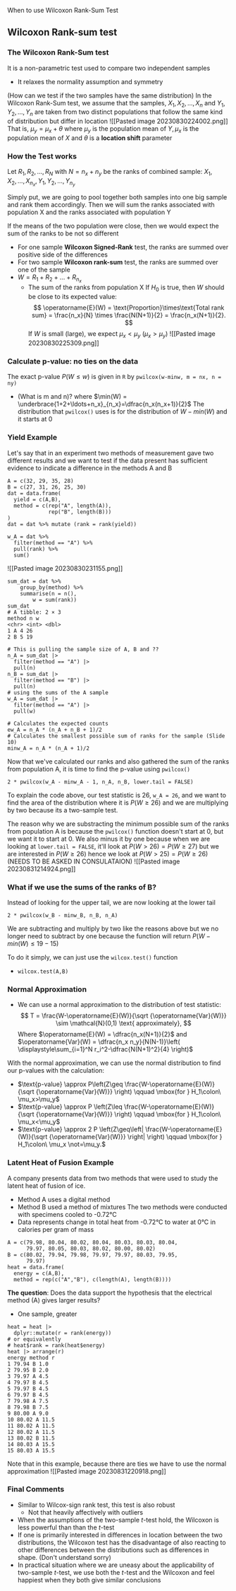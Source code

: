 When to use Wilcoxon Rank-Sum Test

## Wilcoxon Rank-sum test
### The Wilcoxon Rank-Sum test
It is a non-parametric test used to compare two independent samples
- It relaxes the normality assumption and symmetry

(How can we test if the two samples have the same distribution)
In the Wilcoxon Rank-Sum test, we assume that the samples, $X_1, X_2, ..., X_n$ and $Y_1, Y_2, ...,Y_n$ are taken from two distinct populations that follow the same kind of distribution but differ in location
![[Pasted image 20230830224002.png]]
That is, $\mu_y = \mu_x + \theta$ where $\mu_y$ is the population mean of $Y, \mu_x$ is the population mean of $X$ and $\theta$ is a **location shift** parameter
### How the Test works
Let $R_1, R_2, ..., R_N$ with $N = n_x + n_y$ be the ranks of combined sample: $X_1, X_2, ..., X_{n_x}, Y_1, Y_2,...,Y_{n_y}$

Simply put, we are going to pool together both samples into one big sample and rank them accordingly. Then we will sum the ranks associated with population X and the ranks associated with population Y

If the means of the two population were close, then we would expect the sum of the ranks to be not so different
- For one sample **Wilcoxon Signed-Rank** test, the ranks are summed over positive side of the differences
- For two sample **Wilcoxon rank-sum** test, the ranks are summed over one of the sample
- $W = R_1 + R_2 + ... + R_{n_x}$
	- The sum of the ranks from population X
If $H_0$ is true, then $W$ should be close to its expected value:
$$
\operatorname{E}(W) = \text{Proportion}\times\text{Total rank sum} = \frac{n_x}{N} \times \frac{N(N+1)}{2} = \frac{n_x(N+1)}{2}.
$$
If $W$ is small (large), we expect $\mu_x < \mu_y$ ($\mu_x > \mu_y$)
![[Pasted image 20230830225309.png]]
### Calculate p-value: no ties on the data
The exact p-value $P(W \leq w)$  is given in `R` by
`pwilcox(w-minw, m = nx, n = ny)` 
- (What is m and n)?
where $\min(W) = \underbrace{1+2+\ldots+n_x}_{n_x}=\dfrac{n_x(n_x+1)}{2}$
The distribution that `pwilcox()` uses is for the distribution of $W - min(W)$ and it starts at 0

### Yield Example
Let's say that in an experiment two methods of measurement gave two different results and we want to test if the data present has sufficient evidence to indicate a difference in the methods A and B
```
A = c(32, 29, 35, 28)
B = c(27, 31, 26, 25, 30)
dat = data.frame(
  yield = c(A,B),
  method = c(rep("A", length(A)),
             rep("B", length(B)))
)
dat = dat %>% mutate (rank = rank(yield))

w_A = dat %>% 
  filter(method == "A") %>% 
  pull(rank) %>% 
  sum()
```
![[Pasted image 20230830231155.png]]
```
sum_dat = dat %>%
	group_by(method) %>%
	summarise(n = n(),
		w = sum(rank))
sum_dat
# A tibble: 2 × 3
method n w 
<chr> <int> <dbl> 
1 A 4 26 
2 B 5 19

# This is pulling the sample size of A, B and ??
n_A = sum_dat |> 
  filter(method == "A") |> 
  pull(n)
n_B = sum_dat |> 
  filter(method == "B") |>
  pull(n)
# using the sums of the A sample
w_A = sum_dat |> 
  filter(method == "A") |> 
  pull(w)

# Calculates the expected counts
ew_A = n_A * (n_A + n_B + 1)/2 
# Calculates the smallest possible sum of ranks for the sample (Slide 10)
minw_A = n_A * (n_A + 1)/2 
```
Now that we've calculated our ranks and also gathered the sum of the ranks from population A, it is time to find the p-value using `pwilcox()`
```
2 * pwilcox(w_A - minw_A - 1, n_A, n_B, lower.tail = FALSE)
```
To explain the code above, our test statistic is 26, `w_A = 26`, and we want to find the area of the distribution where it is $P(W \geq 26)$ and we are multiplying by two because its a two-sample test. 

The reason why we are substracting the minimum possible sum of the ranks from population A is because the `pwilcox()` function doesn't start at 0, but we want it to start at 0. We also minus it by one because when we are looking at `lower.tail = FALSE`, it'll look at $P(W > 26) = P(W \geq 27)$ but we are interested in $P(W \geq 26)$ hence we look at $P(W > 25) = P(W \geq 26)$ (NEEDS TO BE ASKED IN CONSULATAION) 
![[Pasted image 20230831214924.png]]

### What if we use the sums of the ranks of B?
Instead of looking for the upper tail, we are now looking at the lower tail
```
2 * pwilcox(w_B - minw_B, n_B, n_A)
```
We are subtracting and multiply by two like the reasons above but we no longer need to subtract by one because the function will return $P(W-min(W) \leq 19-15)$  

To do it simply, we can just use the `wilcox.test()` function
- `wilcox.test(A,B)`
### Normal Approximation
- We can use a normal approximation to the distribution of test statistic:
$$
T = \frac{W-\operatorname{E}(W)}{\sqrt {\operatorname{Var}(W)}} \sim  \mathcal{N}(0,1) \text{ approximately},
$$
Where $\operatorname{E}(W) = \dfrac{n_x(N+1)}{2}$ and $\operatorname{Var}(W) = \dfrac{n_x n_y}{N(N-1)}\left( \displaystyle\sum_{i=1}^N r_i^2-\dfrac{N(N+1)^2}{4} \right)$

With the normal approximation, we can use the normal distribution to find our p-values with the calculation:
- $\text{p-value} \approx P\left(Z\geq \frac{W-\operatorname{E}(W)}{\sqrt {\operatorname{Var}(W)}} \right) \qquad \mbox{for } H_1\colon\ \mu_x>\mu_y$
- $\text{p-value} \approx P \left(Z\leq \frac{W-\operatorname{E}(W)}{\sqrt {\operatorname{Var}(W)}} \right) \qquad \mbox{for } H_1\colon\ \mu_x<\mu_y$
- $\text{p-value} \approx 2 P \left(Z\geq\left| \frac{W-\operatorname{E}(W)}{\sqrt {\operatorname{Var}(W)}} \right| \right) \qquad \mbox{for } H_1\colon\ \mu_x \not=\mu_y.$
### Latent Heat of Fusion Example
A company presents data from two methods that were used to study the latent heat of fusion of ice.
- Method A uses a digital method
- Method B used a method of mixtures
The two methods were conducted with specimens cooled to -0.72°C
- Data represents change in total heat from -0.72°C to water at 0°C in calories per gram of mass
```
A = c(79.98, 80.04, 80.02, 80.04, 80.03, 80.03, 80.04, 
      79.97, 80.05, 80.03, 80.02, 80.00, 80.02)
B = c(80.02, 79.94, 79.98, 79.97, 79.97, 80.03, 79.95, 
      79.97)
heat = data.frame(
  energy = c(A,B),
  method = rep(c("A","B"), c(length(A), length(B))))
```
**The question**: Does the data support the hypothesis that the electrical method (A) gives larger results?
- One sample, greater

```
heat = heat |> 
  dplyr::mutate(r = rank(energy))
# or equivalently
# heat$rank = rank(heat$energy)
heat |> arrange(r) 
energy method r 
1 79.94 B 1.0 
2 79.95 B 2.0 
3 79.97 A 4.5
4 79.97 B 4.5 
5 79.97 B 4.5 
6 79.97 B 4.5 
7 79.98 A 7.5
8 79.98 B 7.5 
9 80.00 A 9.0 
10 80.02 A 11.5 
11 80.02 A 11.5 
12 80.02 A 11.5 
13 80.02 B 11.5 
14 80.03 A 15.5 
15 80.03 A 15.5
```
Note that in this example, because there are ties we have to use the normal approximation
![[Pasted image 20230831220918.png]]


### Final Comments
- Similar to Wilcox-sign rank test, this test is also robust
	- Not that heavily affectively with outliers
- When the assumptions of the two-sample $t$-test hold, the Wilcoxon is less powerful than than the $t$-test
- If one is primarily interested in differences in location between the two distributions, the Wilcoxon test has the disadvantage of also reacting to other differences between the distributions such as differences in shape. (Don't understand sorry)
- In practical situation where we are uneasy about the applicability of two-sample $t$-test, we use both the $t$-test and the Wilcoxon and feel happiest when they both give similar conclusions